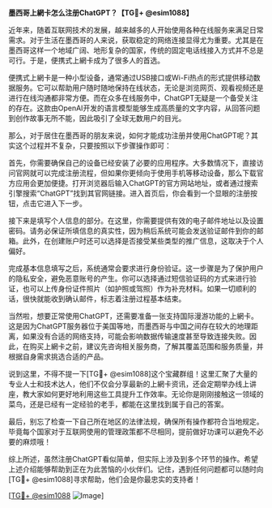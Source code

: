 **墨西哥上網卡怎么注册ChatGPT？【TG💪+ @esim1088】**

近年来，随着互联网技术的发展，越来越多的人开始使用各种在线服务来满足日常需求。对于生活在墨西哥的人来说，获取稳定的网络连接显得尤为重要。尤其是在墨西哥这样一个地域广阔、地形复杂的国家，传统的固定电话线接入方式并不总是可行。于是，便携式上網卡成为了很多人的首选。

便携式上網卡是一种小型设备，通常通过USB接口或Wi-Fi热点的形式提供移动数据服务。它可以帮助用户随时随地保持在线状态，无论是浏览网页、观看视频还是进行在线沟通都非常方便。而在众多在线服务中，ChatGPT无疑是一个备受关注的存在。这款由OpenAI开发的语言模型能够生成高质量的文字内容，从回答问题到创作故事无所不能，因此吸引了全球无数用户的目光。

那么，对于居住在墨西哥的朋友来说，如何才能成功注册并使用ChatGPT呢？其实这个过程并不复杂，只要按照以下步骤操作即可：

首先，你需要确保自己的设备已经安装了必要的应用程序。大多数情况下，直接访问官网就可以完成注册流程，但如果你更倾向于使用手机等移动设备，那么下载官方应用会更加便捷。打开浏览器后输入ChatGPT的官方网站地址，或者通过搜索引擎搜索“ChatGPT”找到其官网链接。进入首页后，你会看到一个显眼的注册按钮，点击它进入下一步。

接下来是填写个人信息的部分。在这里，你需要提供有效的电子邮件地址以及设置密码。请务必保证所填信息的真实性，因为稍后系统可能会发送验证邮件到你的邮箱。此外，在创建账户时还可以选择是否接受某些类型的推广信息，这取决于个人偏好。

完成基本信息填写之后，系统通常会要求进行身份验证。这一步骤是为了保护用户的隐私安全，避免恶意账号的产生。你可以选择通过短信验证码的方式来进行验证，也可以上传身份证件照片（如护照或驾照）作为补充材料。如果一切顺利的话，很快就能收到确认邮件，标志着注册过程基本结束。

当然啦，想要正常使用ChatGPT，还需要准备一张支持国际漫游功能的上網卡。这是因为ChatGPT服务器位于美国等地，而墨西哥与中国之间存在较大的地理距离，如果没有合适的网络支持，可能会影响数据传输速度甚至导致连接失败。因此，在购买上網卡之前，建议先咨询相关服务商，了解其覆盖范围和服务质量，并根据自身需求挑选合适的产品。

说到这里，不得不提一下[TG💪+ @esim1088]这个宝藏群组！这里汇聚了大量的专业人士和技术达人，他们不仅会分享最新的上網卡资讯，还会定期举办线上讲座，教大家如何更好地利用这些工具提升工作效率。无论你是刚刚接触这一领域的菜鸟，还是已经有一定经验的老手，都能在这里找到属于自己的答案。

最后，别忘了检查一下自己所在地区的法律法规，确保所有操作都符合当地规定。毕竟每个国家对于互联网使用的管理政策都不尽相同，提前做好功课可以避免不必要的麻烦哦！

综上所述，虽然注册ChatGPT看似简单，但实际上涉及到多个环节的操作。希望上述介绍能够帮助到正在为此苦恼的小伙伴们。记住，遇到任何问题都可以随时向[TG💪+ @esim1088]寻求帮助，他们会是你最忠实的支持者！

[[TG💪+ @esim1088](https://t.me/s/esim1088) ![Image](https://i.postimg.cc/4NQfJmqS/Snipaste-2025-05-13-00-14-12.png)]